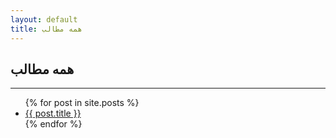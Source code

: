 ```yaml
---
layout: default
title: همه مطالب
---
```

<div class="main-content">
    <article class="module color-3">
            <h1>همه مطالب</h1>
            <hr>
<ul>
  {% for post in site.posts %}
    <li>
      <a href="{{ post.url }}">{{ post.title }}</a>
    </li>
  {% endfor %}
</ul>
